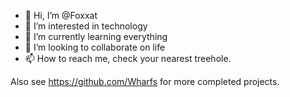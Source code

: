 - 👋 Hi, I’m @Foxxat
- 👀 I’m interested in technology
- 🌱 I’m currently learning everything
- 💞️ I’m looking to collaborate on life
- 📫 How to reach me, check your nearest treehole.

Also see https://github.com/Wharfs for more completed projects.

<!---
Foxxat/Foxxat is a ✨ special ✨ repository because its `README.md` (this file) appears on your GitHub profile.
You can click the Preview link to take a look at your changes.
--->
